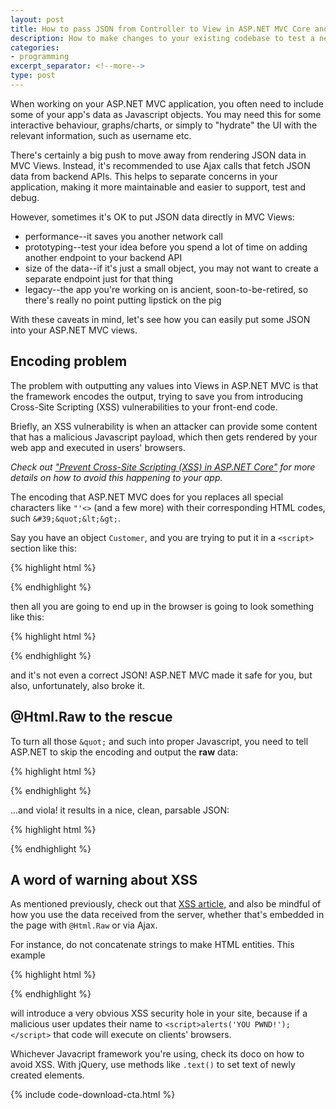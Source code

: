 ```yaml
---
layout: post
title: How to pass JSON from Controller to View in ASP.NET MVC Core and avoid XSS
description: How to make changes to your existing codebase to test a new idea you may have, and roll your changes back if needed, clean and quick.
categories:
- programming
excerpt_separator: <!--more-->
type: post
---
```

When working on your ASP.NET MVC application, you often need to include some of your app's data as
Javascript objects. You may need this for some interactive behaviour, graphs/charts, or simply to
"hydrate" the UI with the relevant information, such as username etc.

There's certainly a big push to move away from rendering JSON data in MVC Views. Instead, it's
recommended to use Ajax calls that fetch JSON data from backend APIs. This helps to separate
concerns in your application, making it more maintainable and easier to support, test and debug.

However, sometimes it's OK to put JSON data directly in MVC Views:

- performance--it saves you another network call
- prototyping--test your idea before you spend a lot of time on adding another endpoint to your backend API
- size of the data--if it's just a small object, you may not want to create a separate endpoint
  just for that thing
- legacy--the app you're working on is ancient, soon-to-be-retired, so there's really no
  point putting lipstick on the pig

With these caveats in mind, let's see how you can easily put some JSON into your ASP.NET MVC views.

<!--more-->

## Encoding problem
The problem with outputting any values into Views in ASP.NET MVC is that the framework encodes the
output, trying to save you from introducing Cross-Site Scripting (XSS) vulnerabilities to your
front-end code.

Briefly, an XSS vulnerability is when an attacker can provide some content that has
a malicious Javascript payload, which then gets rendered by your web app and executed in users'
browsers.

_Check out ["Prevent Cross-Site Scripting (XSS) in ASP.NET Core"][1] for more details on how
to avoid this happening to your app._

The encoding that ASP.NET MVC does for you replaces all special characters like `"'<>` (and a few
more) with their corresponding HTML codes, such `&#39;&quot;&lt;&gt;`.

Say you have an object `Customer`, and you are trying to put it in a `<script>` section like this:

{% highlight html %}
  <script>
    var customers = JSON.parse('@JsonSerializer.Serialize(Model.Customer)');
  </script>
{% endhighlight %}

then all you are going to end up in the browser is going to look something like this:

{% highlight html %}
  <script>
    var customers = JSON.parse('{&quot;Id&quot;:1,&quot;FirstName&quot;:&quot;Hasim&quot;,&quot;LastName&quot;:&quot;Santello&quot;,&quot;DOB&quot;:&quot;2/09/2004&quot;}');
  </script>
{% endhighlight %}

and it's not even a correct JSON! ASP.NET MVC made it safe for you, but also, unfortunately, also
broke it.

## @Html.Raw to the rescue
To turn all those `&quot;` and such into proper Javascript, you need to tell ASP.NET to skip the
encoding and output the __raw__ data:

{% highlight html %}
  <script>
    // ...
    var customers = JSON.parse('@Html.Raw(JsonSerializer.Serialize(Model.Customers))');
    // ...
  </script>
{% endhighlight %}

...and viola! it results in a nice, clean, parsable JSON:

{% highlight html %}
  <script>
    // ...
    var customers = JSON.parse('{"Id":1,"FirstName":"Hasim","LastName":"Santello","DOB":"2/09/2004"}');
    // ...
  </script>
{% endhighlight %}

## A word of warning about XSS
As mentioned previously, check out that [XSS article][1], and also be mindful of how you use the
data received from the server, whether that's embedded in the page with `@Html.Raw` or via Ajax.

For instance, do not concatenate strings to make HTML entities. This example

{% highlight html %}
  <script>
    // ...
    var customer = JSON.parse('... some malicious JSON here with XSS attack...');
    $(body).append($('<div>' + customer.Name + '</div>');
    // ...
  </script>
{% endhighlight %}

will introduce a very obvious XSS security hole in your site, because if a malicious user updates
their name to `<script>alerts('YOU PWND!');</script>` that code will execute on clients' browsers.

Whichever Javacript framework you're using, check its doco on how to avoid XSS. With jQuery, use
methods like `.text()` to set text of newly created elements.

{% include code-download-cta.html %}

[1]:https://docs.microsoft.com/en-us/aspnet/core/security/cross-site-scripting?view=aspnetcore-5.0

